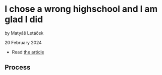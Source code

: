 # I chose a wrong highschool and I am glad I did

by Matyáš Letáček

20 February 2024

- Read [the article](…) <!-- index.md -->

## Process

<!-- Treat this as the case study to your article/talk/presentation. Document, discuss, and show your process (mind maps, chunking, draft and revised content, presenter notes, links to resources, etc.) -->
<!-- Preparing a conference talk: https://adactio.com/journal/14363 -->
